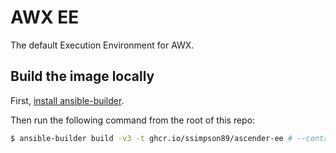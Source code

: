 # AWX EE

The default Execution Environment for AWX.

## Build the image locally

First, [install ansible-builder](https://ansible-builder.readthedocs.io/en/stable/installation/).

Then run the following command from the root of this repo:

```bash
$ ansible-builder build -v3 -t ghcr.io/ssimpson89/ascender-ee # --container-runtime=docker # Is podman by default
```
